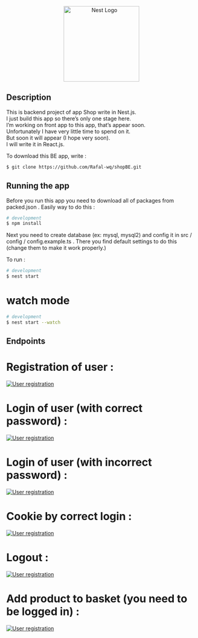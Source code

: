 <p align="center">
  <a href="http://nestjs.com/" target="blank"><img src="https://nestjs.com/img/logo-small.svg" width="200" alt="Nest Logo" /></a>
</p>

[circleci-image]: https://img.shields.io/circleci/build/github/nestjs/nest/master?token=abc123def456
[circleci-url]: https://circleci.com/gh/nestjs/nest

  
## Description

This is backend project of app Shop write in Nest.js.</br>
I just build this app so there’s only one stage here.</br>
I’m working on front app to this app, that’s appear soon.</br>
Unfortunately I have very little time to spend on it.</br>
But soon it will appear (I hope very soon).</br>
I will write it in React.js.

To download this BE app, write :

```bash
$ git clone https://github.com/Rafal-wq/shopBE.git
```

## Running the app

Before you run this app you need to download all of packages from packed.json .
Easily way to do this :

```bash
# development
$ npm install
```

Next you need to create database (ex: mysql, mysql2) and config it in src / config / config.example.ts .
There you find default settings to do this (change them to make it work properly.)

To run :

```bash
# development
$ nest start
```

# watch mode
```bash
# development
$ nest start --watch
```

## Endpoints

# Registration of user :
<p>
<a href="" target="blank"><img src="https://iili.io/Qquze2.png" alt="User registration" /></a>
</p>

# Login of user (with correct password) :

<p>
<a href="https://ibb.co/84yhF9r" target="blank"><img src="https://i.ibb.co/zH3kKZX/Logowanie-poprawne-has-o.png" alt="User registration" /></a>
</p>

# Login of user (with incorrect password) :

<p>
<a href="https://ibb.co/KwwvsVB" target="blank"><img src="https://i.ibb.co/k11CDqz/Logowanie-b-e-dne-has-o.png" alt="User registration" /></a>
</p>

# Cookie by correct login :

<p>
<a href="https://ibb.co/BN4FMZ9" target="blank"><img src="https://i.ibb.co/TLKd38s/Poprawne-logowanie-ciastko.png" alt="User registration" /></a>
</p>

# Logout :

<p>
<a href="https://ibb.co/XDpxQ72" target="blank"><img src="https://i.ibb.co/jzGkNy6/Wylogowanie.png" alt="User registration" /></a>
</p>


# Add product to basket (you need to be logged in) :

<p>
<a href="https://ibb.co/dDMzSFD" target="blank"><img src="https://i.ibb.co/BB3SmbB/Dodawanie-do-koszyka-usera.png" alt="User registration" /></a>
</p>
